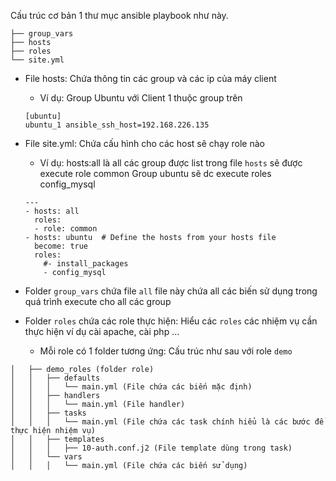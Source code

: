 Cấu trúc cơ bản 1 thư mục ansible playbook như này.
```
├── group_vars
├── hosts
├── roles
└── site.yml
```
- File hosts: Chứa thông tin các group và các ip của máy client 
    + Ví dụ: Group Ubuntu với Client 1 thuộc group trên
    ```
    [ubuntu]
    ubuntu_1 ansible_ssh_host=192.168.226.135
    ```


- File site.yml: Chứa cấu hình cho các host sẽ chạy role nào 
    + Ví dụ: hosts:all là all các group được list trong file `hosts` sẽ được execute role common
	  Group ubuntu sẽ dc execute roles config_mysql
	```
    ---
    - hosts: all
      roles:
      - role: common
    - hosts: ubuntu  # Define the hosts from your hosts file
      become: true
      roles:
        #- install_packages 
        - config_mysql
    ```
- Folder `group_vars` chứa file `all` file này chứa all các biến sử dụng trong quá trình execute cho all các group
- Folder `roles` chứa các role thực hiện: Hiểu các `roles` các nhiệm vụ cần thực hiện ví dụ cài apache, cài php ...
	+ Mỗi role có 1 folder tương ứng: Cấu trúc như sau với role `demo`
```
│   ├── demo_roles (folder role)
│   │   ├── defaults
│   │   │   └── main.yml (File chứa các biến mặc định)
│   │   ├── handlers
│   │   │   └── main.yml (File handler)
│   │   ├── tasks
│   │   │   └── main.yml (File chứa các task chính hiểu là các bước để thực hiện nhiệm vụ)
│   │   ├── templates
│   │   │   ├── 10-auth.conf.j2 (File template dùng trong task)
│   │   └── vars 
│   │   │   └── main.yml (File chứa các biến sử dụng)
```

